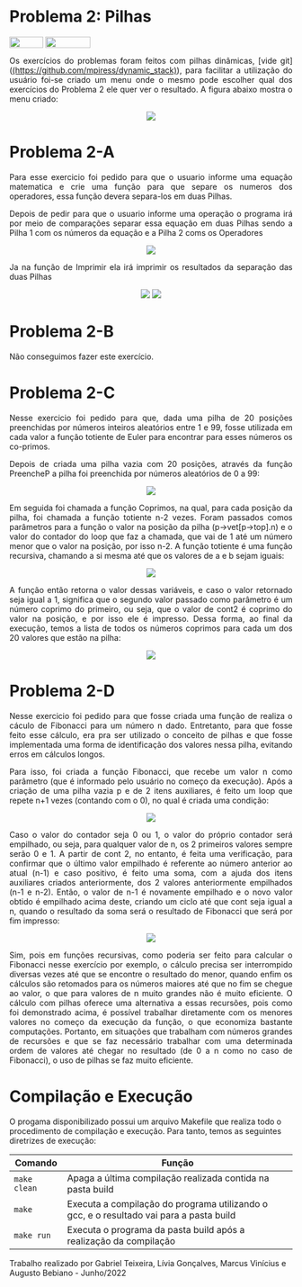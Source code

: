 # Problema 2: Pilhas

<div style="display: inline-block;">
<img align="center" height="20px" width="60px" src="https://img.shields.io/badge/Language-C-blue"/> 
<img align="center" height="20px" width="80px" src="https://img.shields.io/badge/Made%20in-VSCode-red"/> 
</div>
<br>
<p align="justify">
  Os exercícios do problemas foram feitos com pilhas dinâmicas, [vide git](<a href="https://github.com/mpiress/dynamic_stack">(https://github.com/mpiress/dynamic_stack)</a>),  para facilitar a utilização do usuário foi-se criado um menu onde o mesmo pode escolher qual dos exercícios do Problema 2 ele quer ver o resultado. A figura abaixo mostra o menu criado:
  <p align="center">
    <img src="images/menu.png">
  </p>
</p>

# Problema 2-A 

<p align="justify">
  Para esse exercicio foi pedido para que o usuario informe uma equação matematica e crie uma função para que separe os numeros dos operadores, essa função devera separa-los em duas Pilhas.
</p>

<p align="justify">
  Depois de pedir para que o usuario informe uma operação o programa irá por meio de comparações separar essa equação em duas Pilhas sendo a Pilha 1 com os números da equação e a Pilha 2 coms os Operadores
  <p align="center">
    <img src="images/Equacao.png">
  </p>
</p>

<p align="justify">
  Ja na função de Imprimir ela irá imprimir os resultados da separação das duas Pilhas
  <p align="center">
    <img src="images/Imprime.png">
    <img src="images/Resultado.png">
  </p>
</p>

# Problema 2-B

Não conseguimos fazer este exercício.

# Problema 2-C

<p align="justify">
  Nesse exercicio foi pedido para que, dada uma pilha de 20 posições preenchidas por números inteiros aleatórios entre 1 e 99, fosse utilizada em cada valor a função totiente de Euler para encontrar para esses números os co-primos.
</p>

<p align="justify">
  Depois de criada uma pilha vazia com 20 posições, através da função PreencheP a pilha foi preenchida por números aleatórios de 0 a 99:
  <p align="center">
    <img src="images/preenchep.png">
  </p>
</p>

<p align="justify">
  Em seguida foi chamada a função Coprimos, na qual, para cada posição da pilha, foi chamada a função totiente n-2 vezes. Foram passados comos parâmetros para a função o valor na posição da pilha (p->vet[p->top].n) e o valor do contador do loop que faz a chamada, que vai de 1 até um número menor que o valor na posição, por isso n-2. A função totiente é uma função recursiva, chamando a si mesma até que os valores de a e b sejam iguais:
  <p align="center">
    <img src="images/totiente.png">
  </p>
</p>

<p align="justify">
  A função então retorna o valor dessas variáveis, e caso o valor retornado seja igual a 1, significa que o segundo valor passado como parâmetro é um número coprimo do primeiro, ou seja, que o valor de cont2 é coprimo do valor na posição, e por isso ele é impresso.
  Dessa forma, ao final da execução, temos a lista de todos os números coprimos para cada um dos 20 valores que estão na pilha:
  <p align="center">
    <img src="images/saida-totiente.png">
  </p>
</p>

# Problema 2-D

<p align="justify">
  Nesse exercicio foi pedido para que fosse criada uma função de realiza o cáculo de Fibonacci para um número n dado. Entretanto, para que fosse feito esse cálculo, era pra ser utilizado o conceito de pilhas e que fosse implementada uma forma de identificação dos valores nessa pilha, evitando erros em cálculos longos.
</p>

<p align="justify">
  Para isso, foi criada a função Fibonacci, que recebe um valor n como parâmetro (que é informado pelo usuário no começo da execução). Após a criação de uma pilha vazia p e de 2 itens auxiliares, é feito um loop que repete n+1 vezes (contando com o 0), no qual é criada uma condição:
  <p align="center">
    <img src="images/fibonacci.png">
  </p>
</p>

<p align="justify">
  Caso o valor do contador seja 0 ou 1, o valor do próprio contador será empilhado, ou seja, para qualquer valor de n, os 2 primeiros valores sempre serão 0 e 1. A partir de  cont 2, no entanto, é feita uma verificação, para confirmar que o último valor empilhado é referente ao número anterior ao atual (n-1) e caso positivo, é feito uma soma, com a ajuda dos itens auxiliares criados anteriormente, dos 2 valores anteriormente empilhados (n-1 e n-2). Então, o valor de n-1 é novamente empilhado e o novo valor obtido é empilhado acima deste, criando um ciclo até que cont seja igual a n, quando o resultado da soma será o resultado de Fibonacci que será por fim impresso:
  <p align="center">
    <img src="images/saida-fibonacci.png">
  </p>
</p>

<p align="justify">
Sim, pois em funções recursivas, como poderia ser feito para calcular o Fibonacci nesse exercício por exemplo, o cálculo precisa ser interrompido diversas vezes até que se encontre o resultado do menor, quando enfim os cálculos são retomados para os números maiores até que no fim se chegue ao valor, o que para valores de n muito grandes não é muito eficiente. O cálculo com pilhas oferece uma alternativa a essas recursões, pois como foi demonstrado acima, é possível trabalhar diretamente com os menores valores no começo da execução da função, o que economiza bastante computações. Portanto, em situações que trabalham com números grandes de recursões e que se faz necessário trabalhar com uma determinada ordem de valores até chegar no resultado (de 0 a n como no caso de Fibonacci), o uso de pilhas se faz muito eficiente.
</p>


# Compilação e Execução

O progama disponibilizado possui um arquivo Makefile que realiza todo o procedimento de compilação e execução. Para tanto, temos as seguintes diretrizes de execução:


| Comando                |  Função                                                                                           |                     
| -----------------------| ------------------------------------------------------------------------------------------------- |
|  `make clean`          | Apaga a última compilação realizada contida na pasta build                                        |
|  `make`                | Executa a compilação do programa utilizando o gcc, e o resultado vai para a pasta build           |
|  `make run`            | Executa o programa da pasta build após a realização da compilação                                 |

Trabalho realizado por Gabriel Teixeira, Lívia Gonçalves, Marcus Vinícius e Augusto Bebiano - Junho/2022

